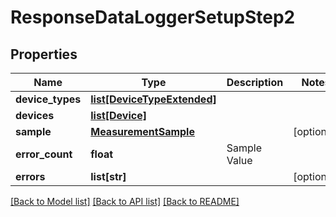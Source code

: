 # ResponseDataLoggerSetupStep2

## Properties
Name | Type | Description | Notes
------------ | ------------- | ------------- | -------------
**device_types** | [**list[DeviceTypeExtended]**](DeviceTypeExtended.md) |  | 
**devices** | [**list[Device]**](Device.md) |  | 
**sample** | [**MeasurementSample**](MeasurementSample.md) |  | [optional] 
**error_count** | **float** | Sample Value | 
**errors** | **list[str]** |  | [optional] 

[[Back to Model list]](../README.md#documentation-for-models) [[Back to API list]](../README.md#documentation-for-api-endpoints) [[Back to README]](../README.md)


